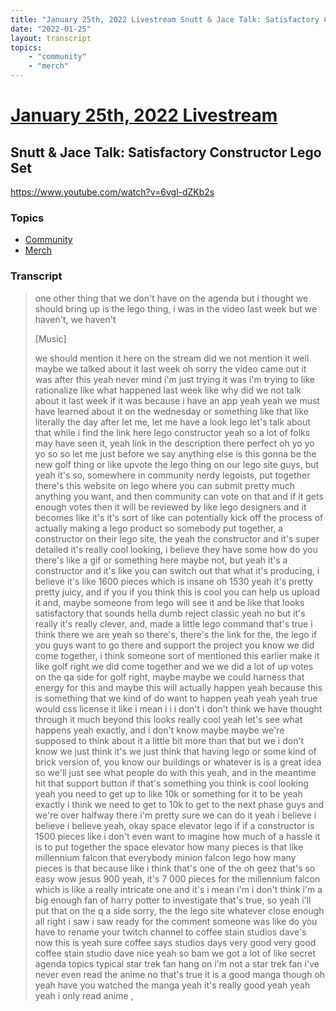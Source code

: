```yaml
---
title: "January 25th, 2022 Livestream Snutt & Jace Talk: Satisfactory Constructor Lego Set"
date: "2022-01-25"
layout: transcript
topics:
    - "community"
    - "merch"
---
```

# [January 25th, 2022 Livestream](../2022-01-25.md)
## Snutt & Jace Talk: Satisfactory Constructor Lego Set
https://www.youtube.com/watch?v=6vgl-dZKb2s

### Topics
* [Community](../topics/community.md)
* [Merch](../topics/merch.md)

### Transcript

> one other thing that we don't have on the agenda but i thought we should bring up is the lego thing, i was in the video last week but we haven't, we haven't
>
> [Music]
>
> we should mention it here on the stream did we not mention it well maybe we talked about it last week oh sorry the video came out it was after this yeah never mind i'm just trying it was i'm trying to like rationalize like what happened last week like why did we not talk about it last week if it was because i have an app yeah yeah we must have learned about it on the wednesday or something like that like literally the day after let me, let me have a look lego let's talk about that while i find the link here lego constructor yeah so a lot of folks may have seen it, yeah link in the description there perfect oh yo yo yo so so let me just before we say anything else is this gonna be the new golf thing or like upvote the lego thing on our lego site guys, but yeah it's so, somewhere in community nerdy legoists, put together there's this website on lego where you can submit pretty much anything you want, and then community can vote on that and if it gets enough votes then it will be reviewed by like lego designers and it becomes like it's it's sort of like can potentially kick off the process of actually making a lego product so somebody put together, a constructor on their lego site, the yeah the constructor and it's super detailed it's really cool looking, i believe they have some how do you there's like a gif or something here maybe not, but yeah it's a constructor and it's like you can switch out that what it's producing, i believe it's like 1600 pieces which is insane oh 1530 yeah it's pretty pretty juicy, and if you if you think this is cool you can help us upload it and, maybe someone from lego will see it and be like that looks satisfactory that sounds hella dumb reject classic yeah no but it's really it's really clever, and, made a little lego command that's true i think there we are yeah so there's, there's the link for the, the lego if you guys want to go there and support the project you know we did come together, i think someone sort of mentioned this earlier make it like golf right we did come together and we we did a lot of up votes on the qa side for golf right, maybe maybe we could harness that energy for this and maybe this will actually happen yeah because this is something that we kind of do want to happen yeah yeah yeah true would css license it like i mean i i i don't i don't think we have thought through it much beyond this looks really cool yeah let's see what happens yeah exactly, and i don't know maybe maybe we're supposed to think about it a little bit more than that but we i don't know we just think it's we just think that having lego or some kind of brick version of, you know our buildings or whatever is is a great idea so we'll just see what people do with this yeah, and in the meantime hit that support button if that's something you think is cool looking yeah you need to get up to like 10k or something for it to be yeah exactly i think we need to get to 10k to get to the next phase guys and we're over halfway there i'm pretty sure we can do it yeah i believe i believe i believe yeah, okay space elevator lego if if a constructor is 1500 pieces like i don't even want to imagine how much of a hassle it is to put together the space elevator how many pieces is that like millennium falcon that everybody minion falcon lego how many pieces is that because like i think that's one of the oh geez that's so easy wow jesus 900 yeah, it's 7 000 pieces for the millennium falcon which is like a really intricate one and it's i mean i'm i don't think i'm a big enough fan of harry potter to investigate that's true, so yeah i'll put that on the q a side sorry, the the lego site whatever close enough all right i saw i saw ready for the comment someone was like do you have to rename your twitch channel to coffee stain studios dave's now this is yeah sure coffee says studios days very good very good coffee stain studio dave nice yeah so bam we got a lot of like secret agenda topics typical star trek fan hang on i'm not a star trek fan i've never even read the anime no that's true it is a good manga though oh yeah have you watched the manga yeah it's really good yeah yeah yeah i only read anime ,
